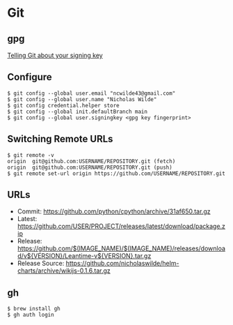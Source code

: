 # Git

## gpg

[Telling Git about your signing key](https://docs.github.com/en/github/authenticating-to-github/telling-git-about-your-signing-key)

## Configure

```shell
$ git config --global user.email "ncwilde43@gmail.com"
$ git config --global user.name "Nicholas Wilde"
$ git config credential.helper store
$ git config --global init.defaultBranch main
$ git config --global user.signingkey <gpg key fingerprint>
```

## Switching Remote URLs

```shell
$ git remote -v
origin  git@github.com:USERNAME/REPOSITORY.git (fetch)
origin  git@github.com:USERNAME/REPOSITORY.git (push)
$ git remote set-url origin https://github.com/USERNAME/REPOSITORY.git
```

## URLs

* Commit: https://github.com/python/cpython/archive/31af650.tar.gz
* Latest: https://github.com/USER/PROJECT/releases/latest/download/package.zip
* Release: https://github.com/$(IMAGE_NAME)/$(IMAGE_NAME)/releases/download/v${VERSION}/Leantime-v${VERSION}.tar.gz
* Release Source: https://github.com/nicholaswilde/helm-charts/archive/wikijs-0.1.6.tar.gz

## gh

```shell
$ brew install gh
$ gh auth login
```

